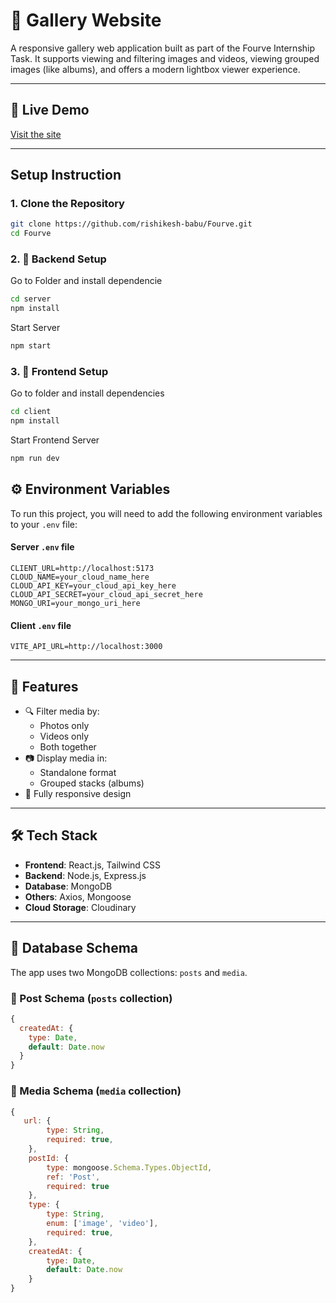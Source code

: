 # 📸 Gallery Website 

A responsive gallery web application built as part of the Fourve Internship Task. It supports viewing and filtering images and videos, viewing grouped images (like albums), and offers a modern lightbox viewer experience.

---
## 🔗 Live Demo

[Visit the site](https://fourve-zop1.onrender.com/)

---
## Setup Instruction

### 1. Clone the Repository

```sh
git clone https://github.com/rishikesh-babu/Fourve.git
cd Fourve
```

### 2. 🧩 Backend Setup

Go to Folder and install dependencie
```sh
cd server
npm install
```

Start Server
```sh
npm start
```

### 3. 🎨 Frontend Setup

Go to folder and install dependencies
```sh
cd client
npm install 
```

Start Frontend Server
```sh
npm run dev
```

## ⚙️ Environment Variables
To run this project, you will need to add the following environment variables to your `.env` file:
#### Server  `.env` file
```env
CLIENT_URL=http://localhost:5173
CLOUD_NAME=your_cloud_name_here
CLOUD_API_KEY=your_cloud_api_key_here
CLOUD_API_SECRET=your_cloud_api_secret_here
MONGO_URI=your_mongo_uri_here
```

#### Client  `.env` file
```env
VITE_API_URL=http://localhost:3000
```

---
## 🚀 Features

- 🔍 Filter media by:
  - Photos only
  - Videos only
  - Both together
- 📷 Display media in:
  - Standalone format
  - Grouped stacks (albums)
- 📱 Fully responsive design

---

## 🛠️ Tech Stack

- **Frontend**: React.js, Tailwind CSS
- **Backend**: Node.js, Express.js
- **Database**: MongoDB
- **Others**: Axios, Mongoose
- **Cloud Storage**: Cloudinary

---

## 🧱 Database Schema

The app uses two MongoDB collections: `posts` and `media`.

### 📄 Post Schema (`posts` collection)
```js
{
  createdAt: {
    type: Date,
    default: Date.now
  }
}
```

### 📄 Media Schema (`media` collection)
```js
{
   url: {
        type: String, 
        required: true,
    },
    postId: {
        type: mongoose.Schema.Types.ObjectId, 
        ref: 'Post', 
        required: true
    }, 
    type: {
        type: String, 
        enum: ['image', 'video'], 
        required: true,
    }, 
    createdAt: {
        type: Date, 
        default: Date.now
    }
}
```
